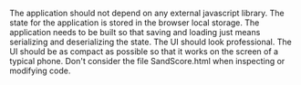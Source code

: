 The application should not depend on any external javascript library.
The state for the application is stored in the browser local storage.
The application needs to be built so that saving and loading just means serializing and deserializing the state.
The UI should look professional.
The UI should be as compact as possible so that it works on the screen of a typical phone.
Don't consider the file SandScore.html when inspecting or modifying code.